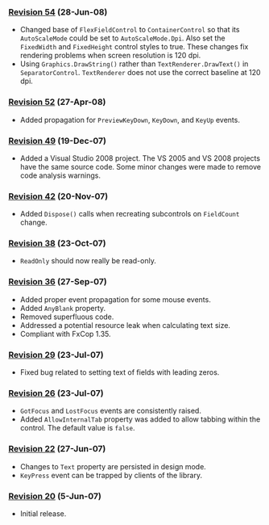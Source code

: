 ### [Revision 54](https://code.google.com/p/flexfieldcontrollib/source/detail?r=54) (28-Jun-08) ###

  * Changed base of `FlexFieldControl` to `ContainerControl` so that its `AutoScaleMode` could be set to `AutoScaleMode.Dpi`.  Also set the `FixedWidth` and `FixedHeight` control styles to true.  These changes fix rendering problems when screen resolution is 120 dpi.
  * Using `Graphics.DrawString()` rather than `TextRenderer.DrawText()` in `SeparatorControl`.  `TextRenderer` does not use the correct baseline at 120 dpi.

### [Revision 52](https://code.google.com/p/flexfieldcontrollib/source/detail?r=52) (27-Apr-08) ###
  * Added propagation for `PreviewKeyDown`, `KeyDown`, and `KeyUp` events.

### [Revision 49](https://code.google.com/p/flexfieldcontrollib/source/detail?r=49) (19-Dec-07) ###
  * Added a Visual Studio 2008 project. The VS 2005 and VS 2008 projects have the same source code. Some minor changes were made to remove code analysis warnings.

### [Revision 42](https://code.google.com/p/flexfieldcontrollib/source/detail?r=42) (20-Nov-07) ###
  * Added `Dispose()` calls when recreating subcontrols on `FieldCount` change.

### [Revision 38](https://code.google.com/p/flexfieldcontrollib/source/detail?r=38) (23-Oct-07) ###
  * `ReadOnly` should now really be read-only.

### [Revision 36](https://code.google.com/p/flexfieldcontrollib/source/detail?r=36) (27-Sep-07) ###
  * Added proper event propagation for some mouse events.
  * Added `AnyBlank` property.
  * Removed superfluous code.
  * Addressed a potential resource leak when calculating text size.
  * Compliant with FxCop 1.35.

### [Revision 29](https://code.google.com/p/flexfieldcontrollib/source/detail?r=29) (23-Jul-07) ###
  * Fixed bug related to setting text of fields with leading zeros.

### [Revision 26](https://code.google.com/p/flexfieldcontrollib/source/detail?r=26) (23-Jul-07) ###
  * `GotFocus` and `LostFocus` events are consistently raised.
  * Added `AllowInternalTab` property was added to allow tabbing within the control. The default value is `false`.

### [Revision 22](https://code.google.com/p/flexfieldcontrollib/source/detail?r=22) (27-Jun-07) ###
  * Changes to `Text` property are persisted in design mode.
  * `KeyPress` event can be trapped by clients of the library.

### [Revision 20](https://code.google.com/p/flexfieldcontrollib/source/detail?r=20) (5-Jun-07) ###
  * Initial release.